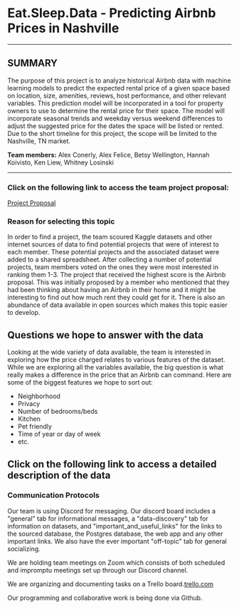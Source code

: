 
# **Eat.Sleep.Data - Predicting Airbnb Prices in Nashville** 
<hr>

## SUMMARY
The purpose of this project is to analyze historical Airbnb data with machine learning models to predict the expected rental price of a given space based on location, size, amenities, reviews, host performance, and other relevant variables. This prediction model will be incorporated in a tool for property owners to use to determine the rental price for their space. The model will incorporate seasonal trends and weekday versus weekend differences to adjust the suggested price for the dates the space will be listed or rented. Due to the short timeline for this project, the scope will be limited to the Nashville, TN market. 

**Team members:** Alex Conerly, Alex Felice, Betsy Wellington, Hannah Koivisto, Ken Liew, Whitney Losinski
<hr>

### Click on the following link to access the team project proposal:

[Project Proposal](https://github.com/whitneylosinski/Eat.Sleep.Data/wiki/Project-Proposal)

### Reason for selecting this topic

In order to find a project, the team scoured Kaggle datasets and other internet sources of data to find potential projects that were of interest to each member.  These potential projects and the associated dataset were added to a shared spreadsheet.  After collecting a number of potential projects, team members voted on the ones they were most interested in ranking them 1-3.  The project that received the highest score is the Airbnb proposal.  This was initially proposed by a member who mentioned that they had been thinking about having an Airbnb in their home and it might be interesting to find out how much rent they could get for it.  There is also an abundance of data available in open sources which makes this topic easier to develop.  

## Questions we hope to answer with the data

Looking at the wide variety of data available, the team is interested in exploring how the price charged relates to various features of the dataset.  While we are exploring all the variables available, the big question is what really makes a difference in the price that an Airbnb can command.  Here are some of the biggest features we hope to sort out:

*  Neighborhood
*  Privacy 
*  Number of bedrooms/beds
*  Kitchen
*  Pet friendly
*  Time of year or day of week
*  etc.



## Click on the following link to access a detailed description of the data


### Communication Protocols
 
Our team is using Discord for messaging.  Our discord board includes a "general" tab for informational messages, a "data-discovery" tab for information on datasets, and "important_and_useful_links" for the links to the sourced database, the Postgres database, the web app and any other important links.  We also have the ever important "off-topic" tab for general socializing. 

We are holding team meetings on Zoom which consists of both scheduled and impromptu meetings set up through our Discord channel.   

We are organizing and documenting tasks on a Trello board.<a href= "https://trello.com/eatsleepdata">trello.com</a> 

Our programming and collaborative work is being done via Github.

